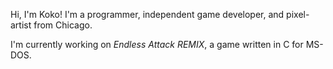 Hi, I'm Koko! I'm a programmer, independent game developer, and pixel-artist from Chicago.

I'm currently working on *Endless Attack REMIX*, a game written in C for MS-DOS.
